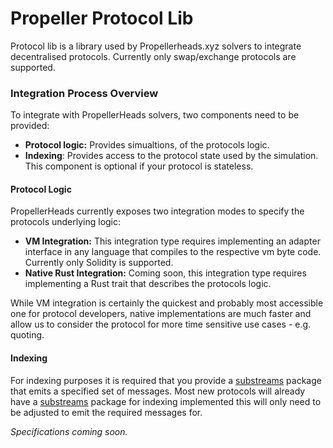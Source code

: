 # Propeller Protocol Lib

Protocol lib is a library used by Propellerheads.xyz solvers to integrate decentralised protocols. Currently only swap/exchange protocols are supported.

### Integration Process Overview

To integrate with PropellerHeads solvers, two components need to be provided:

* **Protocol logic:** Provides simualtions, of the protocols logic.
* **Indexing**: Provides access to the protocol state used by the simulation. This component is optional if your protocol is stateless.

#### Protocol Logic

PropellerHeads currently exposes two integration modes to specify the protocols underlying logic:

* **VM Integration:** This integration type requires implementing an adapter interface in any language that compiles to the respective vm byte code. Currently only Solidity is supported.
* **Native Rust Integration:** Coming soon, this integration type requires implementing a Rust trait that describes the protocols logic.

While VM integration is certainly the quickest and probably most accessible one for protocol developers, native implementations are much faster and allow us to consider the protocol for more time sensitive use cases - e.g. quoting.

#### Indexing

For indexing purposes it is required that you provide a [substreams](https://thegraph.com/docs/en/substreams/) package that emits a specified set of messages. Most new protocols will already have a [substreams](https://thegraph.com/docs/en/substreams/) package for indexing implemented this will only need to be adjusted to emit the required messages for.

_Specifications coming soon._

